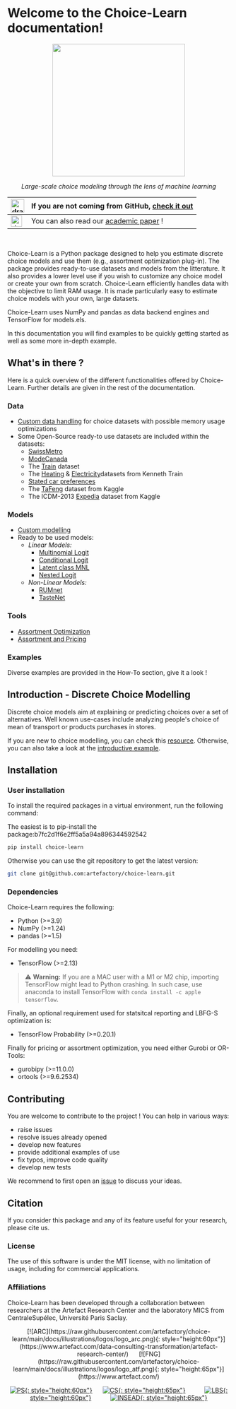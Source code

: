 # Welcome to the Choice-Learn documentation!

<center>
<img src="illustrations/logos/logo_choice_learn.png" width="300">
</center>

<center>

*Large-scale choice modeling through the lens of machine learning*

</center>

<center>

| [<img src="https://upload.wikimedia.org/wikipedia/commons/thumb/c/c2/GitHub_Invertocat_Logo.svg/langfr-400px-GitHub_Invertocat_Logo.svg.png" alt="drawing" width="30"/>](https://github.com/artefactory/choice-learn) | If you are not coming from GitHub, [check it out](https://github.com/artefactory/choice-learn) |
|-|-|
| [<img src="https://upload.wikimedia.org/wikipedia/commons/8/87/PDF_file_icon.svg" alt="drawing" width="25"/>](https://github.com/artefactory/choice-learn/actions/runs/9642058728/artifacts/1630710678) | You can also read our [academic paper](https://github.com/artefactory/choice-learn/actions/runs/9642058728/artifacts/1630710678) ! |

</center>

<br>

Choice-Learn is a Python package designed to help you estimate discrete choice models and use them (e.g., assortment optimization plug-in).
The package provides ready-to-use datasets and models from the litterature. It also provides a lower level use if you wish to customize any choice model or create your own from scratch. Choice-Learn efficiently handles data with the objective to limit RAM usage. It is made particularly easy to estimate choice models with your own, large datasets.

Choice-Learn uses NumPy and pandas as data backend engines and TensorFlow for models.els.

In this documentation you will find examples to be quickly getting started as well as some more in-depth example.

## What's in there ?

Here is a quick overview of the different functionalities offered by Choice-Learn. Further details are given in the rest of the documentation.

### Data
- [Custom data handling](./references/data/references_choice_dataset.md) for choice datasets with possible memory usage optimizations
- Some Open-Source ready-to use datasets are included within the datasets:
    - [SwissMetro](./references/datasets/references_base.md)
    - [ModeCanada](./references/datasets/references_base.md)
    - The [Train](./references/datasets/references_base.md) dataset
    - The [Heating](./references/datasets/references_base.md) & [Electricity](./references/dataset/references_base.md)datasets from Kenneth Train
    - [Stated car preferences](./references/datasets/references_base.md)
    - The [TaFeng](./references/datasets/references_tafeng.md) dataset from Kaggle
    - The ICDM-2013 [Expedia](./references/datasets/references_expedia.md) dataset from Kaggle

### Models
- [Custom modelling](./notebooks/introduction/4_model_customization.md)
- Ready to be used models:
    - *Linear Models:*
        - [Multinomial Logit](./references/models/references_simple_mnl.md)
        - [Conditional Logit](./references/models/references_clogit.md)
        - [Latent class MNL](./references/models/references_latent_class_mnl.md)
        - [Nested Logit](./references/models/references_nested_logit.md)
    - *Non-Linear Models:*
        - [RUMnet](./references/models/references_rumnet.md)
        - [TasteNet](./references/models/references_tastenet.md)

### Tools
- [Assortment Optimization](./references/toolbox/references_assortment_optimizer.md)
- [Assortment and Pricing](./references/toolbox/references_assortment_optimizer.md)

### Examples

Diverse examples are provided in the How-To section, give it a look !

## Introduction - Discrete Choice Modelling

Discrete choice models aim at explaining or predicting choices over a set of alternatives. Well known use-cases include analyzing people's choice of mean of transport or products purchases in stores.

If you are new to choice modelling, you can check this [resource](https://www.publichealth.columbia.edu/research/population-health-methods/discrete-choice-model-and-analysis). Otherwise, you can also take a look at the [introductive example](notebooks/introduction/1_introductive_example.md).

## Installation

### User installation

To install the required packages in a virtual environment, run the following command:

The easiest is to pip-install the package:b7fc2d1f6e2ff5a5a94a896344592542
```bash
pip install choice-learn
```

Otherwise you can use the git repository to get the latest version:
```bash
git clone git@github.com:artefactory/choice-learn.git
```

### Dependencies
Choice-Learn requires the following:
- Python (>=3.9)
- NumPy (>=1.24)
- pandas (>=1.5)

For modelling you need:
- TensorFlow (>=2.13)

> :warning: **Warning:** If you are a MAC user with a M1 or M2 chip, importing TensorFlow might lead to Python crashing.
> In such case, use anaconda to install TensorFlow with `conda install -c apple tensorflow`.

Finally, an optional requirement used for statsitcal reporting and LBFG-S optimization is:
- TensorFlow Probability (>=0.20.1)

Finally for pricing or assortment optimization, you need either Gurobi or OR-Tools:
- gurobipy (>=11.0.0)
- ortools (>=9.6.2534)


## Contributing
You are welcome to contribute to the project ! You can help in various ways:
- raise issues
- resolve issues already opened
- develop new features
- provide additional examples of use
- fix typos, improve code quality
- develop new tests

We recommend to first open an [issue](https://github.com/artefactory/choice-learn/issues) to discuss your ideas.

## Citation

If you consider this package and any of its feature useful for your research, please cite us.

### License

The use of this software is under the MIT license, with no limitation of usage, including for commercial applications.

### Affiliations

Choice-Learn has been developed through a collaboration between researchers at the Artefact Research Center and the laboratory MICS from CentraleSupélec, Université Paris Saclay.

<center>
[![ARC](https://raw.githubusercontent.com/artefactory/choice-learn/main/docs/illustrations/logos/logo_arc.png){: style="height:60px"}](https://www.artefact.com/data-consulting-transformation/artefact-research-center/)
&nbsp;&nbsp;&nbsp;&nbsp;
[![FNG](https://raw.githubusercontent.com/artefactory/choice-learn/main/docs/illustrations/logos/logo_atf.png){: style="height:65px"}](https://www.artefact.com/)

[![PS](https://raw.githubusercontent.com/artefactory/choice-learn/main/docs/illustrations/logos/logo_paris_saclay.png){: style="height:60px"}](https://www.universite-paris-saclay.fr/)
&nbsp;&nbsp;&nbsp;&nbsp;
[![CS](https://raw.githubusercontent.com/artefactory/choice-learn/main/docs/illustrations/logos/logo_CS.png){: style="height:65px"}](https://mics.centralesupelec.fr/)
&nbsp;&nbsp;&nbsp;&nbsp;
&nbsp;&nbsp;&nbsp;&nbsp;
[![LBS](https://raw.githubusercontent.com/artefactory/choice-learn/main/docs/illustrations/logos/logo_lbs.jpeg){: style="height:60px"}](https://www.london.edu/)
&nbsp;&nbsp;&nbsp;&nbsp;
&nbsp;&nbsp;&nbsp;&nbsp;
[![INSEAD](https://raw.githubusercontent.com/artefactory/choice-learn/main/docs/illustrations/logos/logo_insead.png){: style="height:65px"}](https://www.insead.edu/)

</center>
